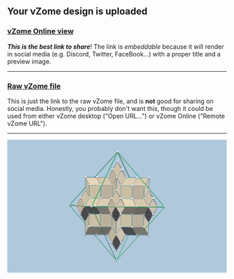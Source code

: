 ## Your vZome design is uploaded

### [vZome Online view][embed]

***This is the best link to share***!  The link is *embeddable* because it will render in social media (e.g. Discord, Twitter, FaceBook...) with a proper title and a preview image.

---

### [Raw vZome file][raw]

This is just the link to the raw vZome file, and is **not** good for
sharing on social media.
Honestly, you probably don't want this, though it could be used from either
vZome desktop ("Open URL...") or vZome Online ("Remote vZome URL").

---

![Image](<RI-Doubled-Octa.png>)


[embed]: <https://vzome.com/app/embed.py?url=https://raw.githubusercontent.com/John-Kostick/vzome-sharing/main/2021/10/03/10-42-59-RI-Doubled-Octa/RI-Doubled-Octa.vZome>
[raw]: <https://raw.githubusercontent.com/John-Kostick/vzome-sharing/main/2021/10/03/10-42-59-RI-Doubled-Octa/RI-Doubled-Octa.vZome>

